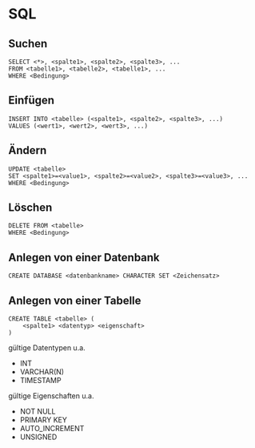 # SQL

## Suchen
```
SELECT <*>, <spalte1>, <spalte2>, <spalte3>, ...
FROM <tabelle1>, <tabelle2>, <tabelle1>, ...
WHERE <Bedingung>
```

## Einfügen
```
INSERT INTO <tabelle> (<spalte1>, <spalte2>, <spalte3>, ...)
VALUES (<wert1>, <wert2>, <wert3>, ...)
```

## Ändern
```
UPDATE <tabelle>
SET <spalte1>=<value1>, <spalte2>=<value2>, <spalte3>=<value3>, ...
WHERE <Bedingung>
```

## Löschen
```
DELETE FROM <tabelle>
WHERE <Bedingung>
```

## Anlegen von einer Datenbank
```
CREATE DATABASE <datenbankname> CHARACTER SET <Zeichensatz>
```

## Anlegen von einer Tabelle 
```
CREATE TABLE <tabelle> (
	<spalte1> <datentyp> <eigenschaft>
)
```
gültige Datentypen u.a.
  * INT
  * VARCHAR(N)
  * TIMESTAMP

gültige Eigenschaften u.a.
  * NOT NULL
  * PRIMARY KEY
  * AUTO_INCREMENT
  * UNSIGNED